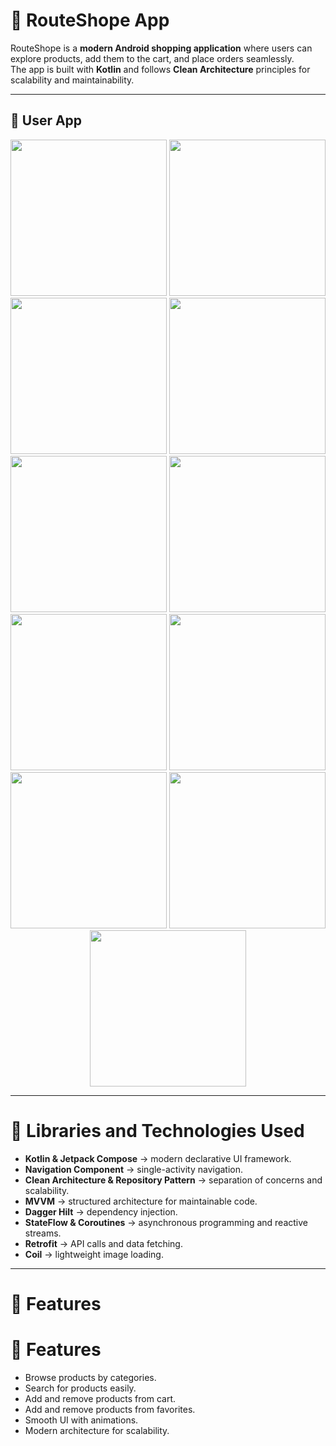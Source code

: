 # 🛒 RouteShope App

RouteShope is a **modern Android shopping application** where users can explore products, add them to the cart, and place orders seamlessly.  
The app is built with **Kotlin** and follows **Clean Architecture** principles for scalability and maintainability.  

---


## 👤 User App

<div align="center">
  <img src="https://github.com/user-attachments/assets/0493a486-4605-4069-932d-5c3d50f94d04" width="250"/>
  <img src="https://github.com/user-attachments/assets/aa28e178-9420-4089-bcf6-f4dfa5a600e1" width="250"/>
  <img src="https://github.com/user-attachments/assets/0a1f4765-d875-40ac-ace0-46cd7a6f33ea" width="250"/>

  <img src="https://github.com/user-attachments/assets/db923b24-d0af-459b-a1c4-c86b92f299e5" width="250"/>
  <img src="https://github.com/user-attachments/assets/4dc387db-8785-49b4-9ea7-5d7ca9b73b64" width="250"/>
  <img src="https://github.com/user-attachments/assets/b5319c18-3958-445b-9f21-584cd2c5218e" width="250"/>

  <img src="https://github.com/user-attachments/assets/2701f4b7-fd20-4000-b9f0-f632245f7d1a" width="250"/>
  <img src="https://github.com/user-attachments/assets/e20e9b47-9da8-4910-ab18-e1acd8460632" width="250"/>
  <img src="https://github.com/user-attachments/assets/fd474455-fbe1-4b88-b41e-d52d15df96ff" width="250"/>

  <img src="https://github.com/user-attachments/assets/c1fcae68-4a26-4423-9427-195ebd8834f5" width="250"/>
  <img src="https://github.com/user-attachments/assets/217eee8a-c989-40fa-870e-f9b4f9c48af0" width="250"/>
</div>

---

# 🌟 Libraries and Technologies Used

- **Kotlin & Jetpack Compose** → modern declarative UI framework.  
- **Navigation Component** → single-activity navigation.  
- **Clean Architecture & Repository Pattern** → separation of concerns and scalability.  
- **MVVM** → structured architecture for maintainable code.  
- **Dagger Hilt** → dependency injection.  
- **StateFlow & Coroutines** → asynchronous programming and reactive streams.  
- **Retrofit** → API calls and data fetching.  
- **Coil** → lightweight image loading.  
---

# 🚀 Features

# 🚀 Features

- Browse products by categories.  
- Search for products easily.  
- Add and remove products from cart.  
- Add and remove products from favorites.  
- Smooth UI with animations.  
- Modern architecture for scalability.  
 
